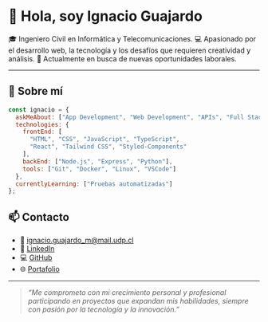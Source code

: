 # 👋 Hola, soy Ignacio Guajardo

🎓 Ingeniero Civil en Informática y Telecomunicaciones. 
💻 Apasionado por el desarrollo web, la tecnología y los desafíos que requieren creatividad y análisis.
🚀 Actualmente en busca de nuevas oportunidades laborales.

---

## 🧠 Sobre mí

```js
const ignacio = {
  askMeAbout: ["App Development", "Web Development", "APIs", "Full Stack Dev", "Tech Stuff"],
  technologies: {
    frontEnd: [
      "HTML", "CSS", "JavaScript", "TypeScript",
      "React", "Tailwind CSS", "Styled-Components"
    ],
    backEnd: ["Node.js", "Express", "Python"],
    tools: ["Git", "Docker", "Linux", "VSCode"]
  },
  currentlyLearning: ["Pruebas automatizadas"]
};
```

## 📫 Contacto

- 📧 ignacio.guajardo_m@mail.udp.cl  
- 💼 [LinkedIn](https://www.linkedin.com/in/ignacio-guajardo-43a3942a7)  
- 💻 [GitHub](https://github.com/ignvcio42)  
- 🌐 [Portafolio](https://portfolio-guajardo-dev.vercel.app/)

---

> _“Me comprometo con mi crecimiento personal y profesional participando en proyectos que expandan mis habilidades, siempre con pasión por la tecnología y la innovación.”_
